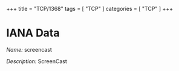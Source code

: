 +++
title = "TCP/1368"
tags = [ "TCP" ]
categories = [ "TCP" ]
+++

# IANA Data

_Name:_ screencast

_Description:_ ScreenCast

